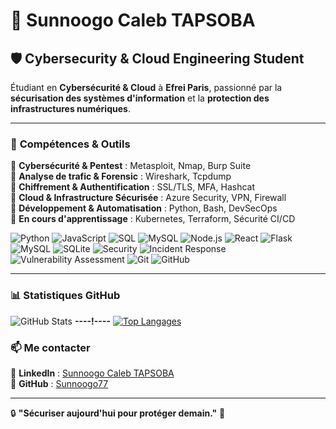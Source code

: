 # 👋 Sunnoogo Caleb TAPSOBA  

## 🛡️ Cybersecurity & Cloud Engineering Student  

Étudiant en **Cybersécurité & Cloud** à **Efrei Paris**, passionné par la **sécurisation des systèmes d'information** et la **protection des infrastructures numériques**. 

---

### 🚀 **Compétences & Outils**  

🔹 **Cybersécurité & Pentest** : Metasploit, Nmap, Burp Suite  
🔹 **Analyse de trafic & Forensic** : Wireshark, Tcpdump  
🔹 **Chiffrement & Authentification** : SSL/TLS, MFA, Hashcat  
🔹 **Cloud & Infrastructure Sécurisée** : Azure Security, VPN, Firewall  
🔹 **Développement & Automatisation** : Python, Bash, DevSecOps  
🔹 **En cours d'apprentissage** : Kubernetes, Terraform, Sécurité CI/CD  


 
  ![Python](https://img.shields.io/badge/Python-3670A0?style=for-the-badge&logo=python&logoColor=ffdd54) 
  ![JavaScript](https://img.shields.io/badge/JavaScript-F7DF1E?style=for-the-badge&logo=javascript&logoColor=black) 
  ![SQL](https://img.shields.io/badge/SQL-4479A1?style=for-the-badge&logo=postgresql&logoColor=white)  ![MySQL](https://img.shields.io/badge/MySQL-005C84?style=for-the-badge&logo=mysql&logoColor=white) ![Node.js](https://img.shields.io/badge/Node.js-339933?style=for-the-badge&logo=nodedotjs&logoColor=white) 
  ![React](https://img.shields.io/badge/React-20232A?style=for-the-badge&logo=react&logoColor=61DAFB) 
  ![Flask](https://img.shields.io/badge/Flask-000000?style=for-the-badge&logo=flask&logoColor=white)  ![MySQL](https://img.shields.io/badge/MySQL-005C84?style=for-the-badge&logo=mysql&logoColor=white) 
  ![SQLite](https://img.shields.io/badge/SQLite-07405E?style=for-the-badge&logo=sqlite&logoColor=white) 
  ![Security](https://img.shields.io/badge/SOC-Analysis-blue?style=for-the-badge) 
  ![Incident Response](https://img.shields.io/badge/Incident-Response-red?style=for-the-badge) 
  ![Vulnerability Assessment](https://img.shields.io/badge/Vulnerability-Assessment-yellow?style=for-the-badge)  ![Git](https://img.shields.io/badge/Git-F05032?style=for-the-badge&logo=git&logoColor=white) 
  ![GitHub](https://img.shields.io/badge/GitHub-181717?style=for-the-badge&logo=github&logoColor=white)  

---

### 📊 Statistiques GitHub  

![GitHub Stats](https://github-readme-stats.vercel.app/api?username=Sunnoogo77&show_icons=true&theme=radical)  **----!----**   [![Top Langages](https://github-readme-stats.vercel.app/api/top-langs/?username=Sunnoogo77&layout=compact&theme=radical)](https://github.com/Sunnoogo77)  


### 📫 **Me contacter** 
🔗 **LinkedIn** : [Sunnoogo Caleb TAPSOBA](https://www.linkedin.com/in/sunnoogo-caleb-tapsoba-130584292)  
🔗 **GitHub** : [Sunnoogo77](https://github.com/Sunnoogo77)  

---

🔒 **"Sécuriser aujourd'hui pour protéger demain."** 🚀  
